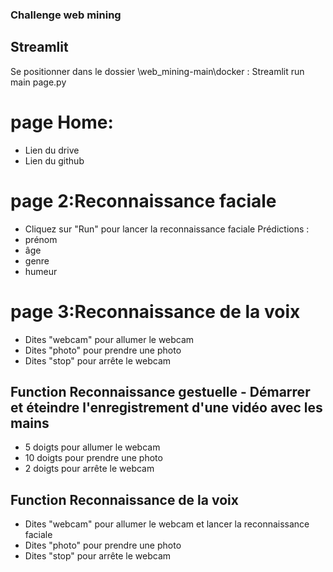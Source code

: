 ### Challenge web mining
## Streamlit 
Se positionner dans le dossier \web_mining-main\docker :  Streamlit run main page.py
# page Home:
- Lien du drive
- Lien du github
# page 2:Reconnaissance faciale
- Cliquez sur "Run" pour lancer la reconnaissance faciale
Prédictions :
- prénom
- âge
- genre
- humeur
# page 3:Reconnaissance de la voix
- Dites "webcam" pour allumer le webcam
- Dites "photo" pour prendre une photo
- Dites "stop" pour arrête le webcam

## Function Reconnaissance gestuelle - Démarrer et éteindre l'enregistrement d'une vidéo avec les mains  
- 5 doigts pour allumer le webcam
- 10 doigts pour prendre une photo
- 2 doigts pour arrête le webcam

## Function Reconnaissance de la voix
- Dites "webcam" pour allumer le webcam et lancer la reconnaissance faciale
- Dites "photo" pour prendre une photo
- Dites "stop" pour arrête le webcam 

